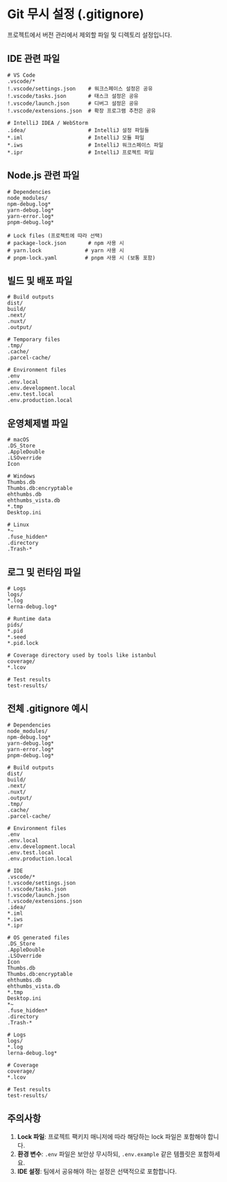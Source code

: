 # Git 무시 설정 (.gitignore)

프로젝트에서 버전 관리에서 제외할 파일 및 디렉토리 설정입니다.

## IDE 관련 파일

```gitignore
# VS Code
.vscode/*
!.vscode/settings.json    # 워크스페이스 설정은 공유
!.vscode/tasks.json       # 태스크 설정은 공유
!.vscode/launch.json      # 디버그 설정은 공유
!.vscode/extensions.json  # 확장 프로그램 추천은 공유

# IntelliJ IDEA / WebStorm
.idea/                    # IntelliJ 설정 파일들
*.iml                     # IntelliJ 모듈 파일
*.iws                     # IntelliJ 워크스페이스 파일
*.ipr                     # IntelliJ 프로젝트 파일
```

## Node.js 관련 파일

```gitignore
# Dependencies
node_modules/
npm-debug.log*
yarn-debug.log*
yarn-error.log*
pnpm-debug.log*

# Lock files (프로젝트에 따라 선택)
# package-lock.json       # npm 사용 시
# yarn.lock              # yarn 사용 시
# pnpm-lock.yaml         # pnpm 사용 시 (보통 포함)
```

## 빌드 및 배포 파일

```gitignore
# Build outputs
dist/
build/
.next/
.nuxt/
.output/

# Temporary files
.tmp/
.cache/
.parcel-cache/

# Environment files
.env
.env.local
.env.development.local
.env.test.local
.env.production.local
```

## 운영체제별 파일

```gitignore
# macOS
.DS_Store
.AppleDouble
.LSOverride
Icon

# Windows
Thumbs.db
Thumbs.db:encryptable
ehthumbs.db
ehthumbs_vista.db
*.tmp
Desktop.ini

# Linux
*~
.fuse_hidden*
.directory
.Trash-*
```

## 로그 및 런타임 파일

```gitignore
# Logs
logs/
*.log
lerna-debug.log*

# Runtime data
pids/
*.pid
*.seed
*.pid.lock

# Coverage directory used by tools like istanbul
coverage/
*.lcov

# Test results
test-results/
```

## 전체 .gitignore 예시

```gitignore
# Dependencies
node_modules/
npm-debug.log*
yarn-debug.log*
yarn-error.log*
pnpm-debug.log*

# Build outputs
dist/
build/
.next/
.nuxt/
.output/
.tmp/
.cache/
.parcel-cache/

# Environment files
.env
.env.local
.env.development.local
.env.test.local
.env.production.local

# IDE
.vscode/*
!.vscode/settings.json
!.vscode/tasks.json
!.vscode/launch.json
!.vscode/extensions.json
.idea/
*.iml
*.iws
*.ipr

# OS generated files
.DS_Store
.AppleDouble
.LSOverride
Icon
Thumbs.db
Thumbs.db:encryptable
ehthumbs.db
ehthumbs_vista.db
*.tmp
Desktop.ini
*~
.fuse_hidden*
.directory
.Trash-*

# Logs
logs/
*.log
lerna-debug.log*

# Coverage
coverage/
*.lcov

# Test results
test-results/
```

## 주의사항

1. **Lock 파일**: 프로젝트 팩키지 매니저에 따라 해당하는 lock 파일은 포함해야 합니다.
2. **환경 변수**: `.env` 파일은 보안상 무시하되, `.env.example` 같은 템플릿은 포함하세요.
3. **IDE 설정**: 팀에서 공유해야 하는 설정은 선택적으로 포함합니다.
